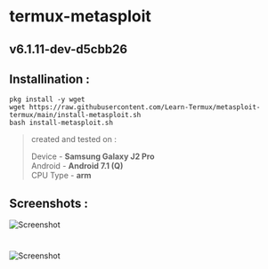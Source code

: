 # termux-metasploit 

## v6.1.11-dev-d5cbb26

## Installination :

```
pkg install -y wget 
wget https://raw.githubusercontent.com/Learn-Termux/metasploit-termux/main/install-metasploit.sh
bash install-metasploit.sh
```


> created and tested on :
>
> Device - **Samsung Galaxy J2 Pro** <br />
> Android - **Android 7.1 (Q)** <br />
> CPU Type - **arm**


## Screenshots :
![Screenshot](https://raw.githubusercontent.com/Learn-Termux/Img/main/Screenshot_20211014-190808.jpg)
#
![Screenshot](https://raw.githubusercontent.com/Learn-Termux/Img/main/Screenshot_20211014-190708.jpg)
#
